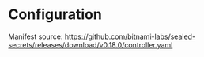 # Configuration
Manifest source:
https://github.com/bitnami-labs/sealed-secrets/releases/download/v0.18.0/controller.yaml
